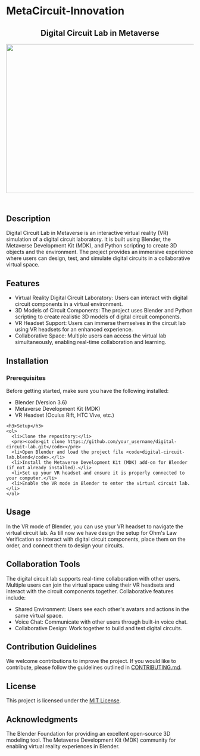 # MetaCircuit-Innovation
<!DOCTYPE html>
<html lang="en">
<head>
  <meta charset="UTF-8">
  <meta http-equiv="X-UA-Compatible" content="IE=edge">
  <meta name="viewport" content="width=device-width, initial-scale=1.0">
  
  <link rel="stylesheet" href="styles.css">
</head>
<body>
  <header>
    <h2>Digital Circuit Lab in Metaverse</h2>
    <img src="https://www.analyticsinsight.net/wp-content/uploads/2022/11/The-Latest-Innovations-That-Meta-Has-Come-Up-with-in-2022-1.jpg" width = "600" height = "400">
  </header>

  <section id="description">
    <h2>Description</h2>
    <p>
      Digital Circuit Lab in Metaverse is an interactive virtual reality (VR) simulation of a digital circuit laboratory. It is built using Blender, the Metaverse Development Kit (MDK), and Python scripting to create 3D objects and the environment. The project provides an immersive experience where users can design, test, and simulate digital circuits in a collaborative virtual space.
    </p>
  </section>

  <section id="features">
    <h2>Features</h2>
    <ul>
      <li>Virtual Reality Digital Circuit Laboratory: Users can interact with digital circuit components in a virtual environment.</li>
      <li>3D Models of Circuit Components: The project uses Blender and Python scripting to create realistic 3D models of digital circuit components.</li>
      <li>VR Headset Support: Users can immerse themselves in the circuit lab using VR headsets for an enhanced experience.</li>
      <li>Collaborative Space: Multiple users can access the virtual lab simultaneously, enabling real-time collaboration and learning.</li>
    </ul>
  </section>

  <section id="installation">
    <h2>Installation</h2>
    <h3>Prerequisites</h3>
    <p>
      Before getting started, make sure you have the following installed:
    </p>
    <ul>
      <li>Blender (Version 3.6)</li>
      <li>Metaverse Development Kit (MDK) </li>
      <li>VR Headset (Oculus Rift, HTC Vive, etc.)</li>
    </ul>

    <h3>Setup</h3>
    <ol>
      <li>Clone the repository:</li>
      <pre><code>git clone https://github.com/your_username/digital-circuit-lab.git</code></pre>
      <li>Open Blender and load the project file <code>digital-circuit-lab.blend</code>.</li>
      <li>Install the Metaverse Development Kit (MDK) add-on for Blender (if not already installed).</li>
      <li>Set up your VR headset and ensure it is properly connected to your computer.</li>
      <li>Enable the VR mode in Blender to enter the virtual circuit lab.</li>
    </ol>
  </section>

  <section id="usage">
    <h2>Usage</h2>
    <p>
      In the VR mode of Blender, you can use your VR headset to navigate the virtual circuit lab. As till now we have design the setup for Ohm's Law Verification so interact with digital circuit components, place them on the order, and connect them to design your circuits.
    </p>
  </section>

  <section id="collaboration-tools">
    <h2>Collaboration Tools</h2>
    <p>
      The digital circuit lab supports real-time collaboration with other users. Multiple users can join the virtual space using their VR headsets and interact with the circuit components together. Collaborative features include:
    </p>
    <ul>
      <li>Shared Environment: Users see each other's avatars and actions in the same virtual space.</li>
      <li>Voice Chat: Communicate with other users through built-in voice chat.</li>
      <li>Collaborative Design: Work together to build and test digital circuits.</li>
    </ul>
  </section>

  <section id="contribution-guidelines">
    <h2>Contribution Guidelines</h2>
    <p>
      We welcome contributions to improve the project. If you would like to contribute, please follow the guidelines outlined in <a href="CONTRIBUTING.md">CONTRIBUTING.md</a>.
    </p>
  </section>

  <section id="license">
    <h2>License</h2>
    <p>
      This project is licensed under the <a href="LICENSE">MIT License</a>.
    </p>
  </section>

  <section id="acknowledgments">
    <h2>Acknowledgments</h2>
    <p>
      The Blender Foundation for providing an excellent open-source 3D modeling tool.
      The Metaverse Development Kit (MDK) community for enabling virtual reality experiences in Blender.
    </p>
  </section>
</body>
</html>
